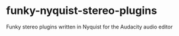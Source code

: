# funky-nyquist-stereo-plugins
Funky stereo plugins written in Nyquist for the Audacity audio editor
